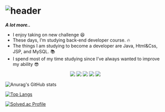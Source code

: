 # ![header](https://capsule-render.vercel.app/api?type=Slice&color=auto&height=300&section=header&text=ParkMunSu&fontSize=90&animation=fadeIn&desc=Study%20Git%20Hub&descSize=30&descAlignY=70)

 <div align="left">
 
 
 ***A lot more..***
 - I enjoy taking on new challenge 😆
 - These days, I’m studying back-end developer course. 🔥
 - The things I am studying to become a developer are Java, Html&Css, JSP, and MySQL. :books:
 - I spend most of my time studying since I’ve always wanted to improve my ability 😎
 
 </div>


<div align="center">
  <img src="https://img.shields.io/badge/-Java-yellowgreen?style=flat-square&logo=Java&logoColor=white"/></a>
  <img src="https://img.shields.io/badge/-JavaScript-brightgreen?style=flat-square&logo=JavaScript&logoColor=white"/></a>
  <img src="https://img.shields.io/badge/-HTML-blue?style=flat-square&logo=HTML5&logoColor=white"/></a>
  <img src="https://img.shields.io/badge/-CSS-blueviolet?style=flat-square&logo=CSS3&logoColor=white"/></a>
  <img src="https://img.shields.io/badge/-MySQL-orange?style=flat-square&logo=MySQL&logoColor=white"/></a>
</div>



![Anurag's GitHub stats](https://github-readme-stats.vercel.app/api?username=Munsu0701&theme=vue&show_icons=true)

[![Top Langs](https://github-readme-stats.vercel.app/api/top-langs/?username=MunSu0701&layout=compact)](https://github.com/Munsu0701)

[![Solved.ac Profile](http://mazassumnida.wtf/api/v2/generate_badge?boj=qkranstn1)](https://solved.ac/qkranstn1/)

